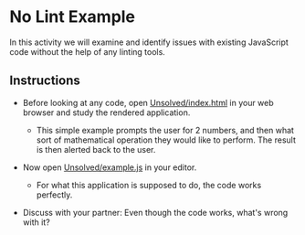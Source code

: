 # No Lint Example

In this activity we will examine and identify issues with existing JavaScript code without the help of any linting tools.

## Instructions

* Before looking at any code, open [Unsolved/index.html](Unsolved/index.html) in your web browser and study the rendered application.

  * This simple example prompts the user for 2 numbers, and then what sort of mathematical operation they would like to perform. The result is then alerted back to the user.

* Now open [Unsolved/example.js](Unsolved/example.js) in your editor.

  * For what this application is supposed to do, the code works perfectly.

* Discuss with your partner: Even though the code works, what's wrong with it?
